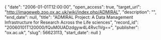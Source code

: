 {
  "date": "2006-01-01T12:00:00", 
  "open_access": true, 
  "target_url": "http://imageweb.zoo.ox.ac.uk/wiki/index.php/ADMIRAL", 
  "description": "", 
  "end_date": null, 
  "title": "ADMIRAL Project: A Data Management Infrastructure for Research Across the Life sciences", 
  "record_id": "20060101T120000/fQuM0UADzdgyw4L4Rvc1Vg==", 
  "publisher": "ox.ac.uk", 
  "slug": 56623113, 
  "start_date": null
}

